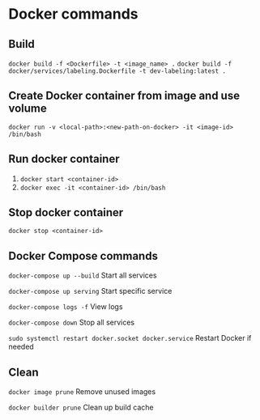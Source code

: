 # Docker commands

## Build

`docker build -f <Dockerfile> -t <image_name> .`
`docker build -f docker/services/labeling.Dockerfile -t dev-labeling:latest .`

## Create Docker container from image and use volume

`docker run -v <local-path>:<new-path-on-docker> -it <image-id> /bin/bash`

## Run docker container

1. `docker start <container-id>`
2. `docker exec -it <container-id> /bin/bash`

## Stop docker container

`docker stop <container-id>`

## Docker Compose commands

`docker-compose up --build` Start all services

`docker-compose up serving` Start specific service

`docker-compose logs -f` View logs

`docker-compose down` Stop all services

`sudo systemctl restart docker.socket docker.service` Restart Docker if needed

## Clean

`docker image prune` Remove unused images

`docker builder prune` Clean up build cache

